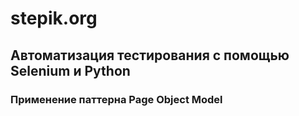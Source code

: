 # stepik.org
## Автоматизация тестирования с помощью Selenium и Python
### Применение паттерна Page Object Model
